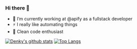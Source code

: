 ### Hi there 👋
- 🔭 I’m currently working at @apify as a fullstack developer
- ⚡  I really like automating things
- 🌱 Clean code enthusiast

[![Denky's github stats](https://github-readme-stats.vercel.app/api?username=nguyeda1&count_private=true)](https://github.com/anuraghazra/github-readme-stats)
[![Top Langs](https://github-readme-stats.vercel.app/api/top-langs/?username=nguyeda1&layout=compact)](https://github.com/anuraghazra/github-readme-stats)
<!--
**nguyeda1/nguyeda1** is a ✨ _special_ ✨ repository because its `README.md` (this file) appears on your GitHub profile.

Here are some ideas to get you started:

- 🔭 I’m currently working on ...
- 🌱 I’m currently learning ...
- 👯 I’m looking to collaborate on ...
- 🤔 I’m looking for help with ...
- 💬 Ask me about ...
- 📫 How to reach me: ...
- 😄 Pronouns: ...
- ⚡ Fun fact: ...
-->
